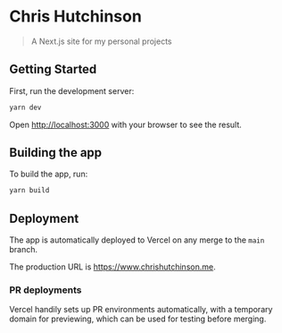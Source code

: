 # Chris Hutchinson

> A Next.js site for my personal projects

## Getting Started

First, run the development server:

```bash
yarn dev
```

Open [http://localhost:3000](http://localhost:3000) with your browser to see the result.

## Building the app

To build the app, run:

```bash
yarn build
```

## Deployment

The app is automatically deployed to Vercel on any merge to the `main` branch.

The production URL is https://www.chrishutchinson.me.

### PR deployments

Vercel handily sets up PR environments automatically, with a temporary domain for previewing, which can be used for testing before merging.
